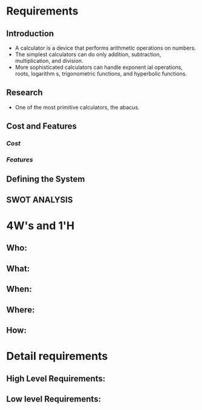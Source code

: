 # Requirements

## Introduction
* A calculator is a device that performs arithmetic operations on numbers.
* The simplest calculators can do only addition, subtraction, multiplication, and division.
* More sophisticated calculators can handle exponent ial operations, roots, logarithm s, trigonometric functions, and hyperbolic functions.



## Research
* One of the most primitive calculators, the abacus.
## Cost and Features
### *Cost*


### *Features*


## Defining the System

## SWOT ANALYSIS

# 4W&#39;s and 1&#39;H

## Who:


## What:



## When:



## Where:


## How:



# Detail requirements
## High Level Requirements:




##  Low level Requirements:
